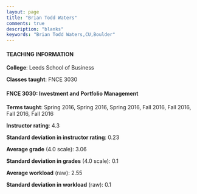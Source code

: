 ```yaml
---
layout: page
title: "Brian Todd Waters" 
comments: true
description: "blanks"
keywords: "Brian Todd Waters,CU,Boulder"
---
```

<head>
<script src="https://ajax.googleapis.com/ajax/libs/jquery/2.1.3/jquery.min.js"></script>
<script src="https://dl.dropboxusercontent.com/s/pc42nxpaw1ea4o9/highcharts.js?dl=0"></script>
<!-- <script src="../assets/js/highcharts.js"></script> -->
<style type="text/css">@font-face {
	font-family: "Bebas Neue";
	src: url(https://www.filehosting.org/file/details/544349/BebasNeue Regular.otf) format("opentype");
	}
	h1.Bebas { 
		font-family: "Bebas Neue", Verdana, Tahoma;
	}
</style>
</head>
	   
#### TEACHING INFORMATION

**College**: Leeds School of Business

**Classes taught**: FNCE 3030

#### FNCE 3030: Investment and Portfolio Management

**Terms taught**: Spring 2016, Spring 2016, Spring 2016, Fall 2016, Fall 2016, Fall 2016, Fall 2016

**Instructor rating**: 4.3

**Standard deviation in instructor rating**: 0.23

**Average grade** (4.0 scale): 3.06

**Standard deviation in grades** (4.0 scale): 0.1

**Average workload** (raw): 2.55

**Standard deviation in workload** (raw): 0.1

